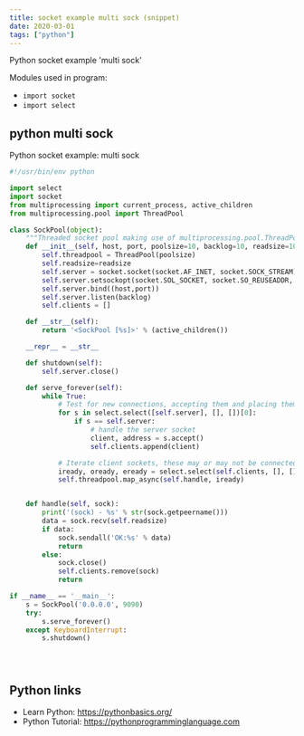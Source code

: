 ```yaml
---
title: socket example multi sock (snippet)
date: 2020-03-01
tags: ["python"]
---
```

Python socket example 'multi sock'


Modules used in program: 
* `import socket`
* `import select`

## python multi sock

Python socket example: multi sock

```python
#!/usr/bin/env python

import select
import socket
from multiprocessing import current_process, active_children
from multiprocessing.pool import ThreadPool

class SockPool(object):
	"""Threaded socket pool making use of multiprocessing.pool.ThreadPool and select.select"""
	def __init__(self, host, port, poolsize=10, backlog=10, readsize=1024):
		self.threadpool = ThreadPool(poolsize)
		self.readsize=readsize
		self.server = socket.socket(socket.AF_INET, socket.SOCK_STREAM)
		self.server.setsockopt(socket.SOL_SOCKET, socket.SO_REUSEADDR, 1)
		self.server.bind((host,port))
		self.server.listen(backlog)
		self.clients = []

	def __str__(self):
		return '<SockPool [%s]>' % (active_children())

	__repr__ = __str__

	def shutdown(self):
		self.server.close()

	def serve_forever(self):
		while True:
			# Test for new connections, accepting them and placing them into a 'client' socket list
			for s in select.select([self.server], [], [])[0]:
			    if s == self.server:
			        # handle the server socket
			        client, address = s.accept()
			        self.clients.append(client)

			# Iterate client sockets, these may or may not be connected
			iready, oready, eready = select.select(self.clients, [], [])
			self.threadpool.map_async(self.handle, iready)


	def handle(self, sock):
		print('(sock) - %s' % str(sock.getpeername()))
		data = sock.recv(self.readsize)
		if data:
			sock.sendall('OK:%s' % data)
			return
		else:
			sock.close()
			self.clients.remove(sock)
			return

if __name__ == '__main__':
	s = SockPool('0.0.0.0', 9090)
	try:
		s.serve_forever()
	except KeyboardInterrupt:
		s.shutdown()





```

## Python links

- Learn Python: https://pythonbasics.org/
- Python Tutorial: https://pythonprogramminglanguage.com
